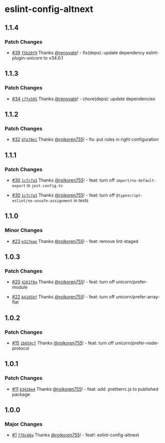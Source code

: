 # eslint-config-altnext

## 1.1.4

### Patch Changes

- [#39](https://github.com/AltNext/eslint-config-altnext/pull/39) [`f5b20f9`](https://github.com/AltNext/eslint-config-altnext/commit/f5b20f9d50df182d8ca6a1fffeb2b5b991bc943e) Thanks [@renovate](https://github.com/apps/renovate)! - fix(deps): update dependency eslint-plugin-unicorn to v34.0.1

## 1.1.3

### Patch Changes

- [#34](https://github.com/AltNext/eslint-config-altnext/pull/34) [`c7fe505`](https://github.com/AltNext/eslint-config-altnext/commit/c7fe505e2b6046acad4ca58b821a82d160f9969a) Thanks [@renovate](https://github.com/apps/renovate)! - chore(deps): update dependencies

## 1.1.2

### Patch Changes

- [#32](https://github.com/AltNext/eslint-config-altnext/pull/32) [`dfa78e1`](https://github.com/AltNext/eslint-config-altnext/commit/dfa78e1e09a9aaff3f20bb491c4c257c7c981dc0) Thanks [@roikoren755](https://github.com/roikoren755)! - fix: put rules in right configuration

## 1.1.1

### Patch Changes

- [#30](https://github.com/AltNext/eslint-config-altnext/pull/30) [`1cfc7a3`](https://github.com/AltNext/eslint-config-altnext/commit/1cfc7a30e5b57778970ca5b29c7daef23bcfc05a) Thanks [@roikoren755](https://github.com/roikoren755)! - feat: turn off `import/no-default-export` in `jest.config.ts`

* [#30](https://github.com/AltNext/eslint-config-altnext/pull/30) [`1cfc7a3`](https://github.com/AltNext/eslint-config-altnext/commit/1cfc7a30e5b57778970ca5b29c7daef23bcfc05a) Thanks [@roikoren755](https://github.com/roikoren755)! - feat: turn off `@typescript-eslint/no-unsafe-assignment` in tests

## 1.1.0

### Minor Changes

- [#23](https://github.com/AltNext/eslint-config-altnext/pull/23) [`e317eae`](https://github.com/AltNext/eslint-config-altnext/commit/e317eaeff0126b809f68e64000ae8c41745ddf4b) Thanks [@roikoren755](https://github.com/roikoren755)! - feat: remove lint-staged

## 1.0.3

### Patch Changes

- [#20](https://github.com/AltNext/eslint-config-altnext/pull/20) [`4261f0a`](https://github.com/AltNext/eslint-config-altnext/commit/4261f0a1b7a9249cf92e4bd900fd5afcbfd805b8) Thanks [@roikoren755](https://github.com/roikoren755)! - feat: turn off unicorn/prefer-module

* [#22](https://github.com/AltNext/eslint-config-altnext/pull/22) [`64165bf`](https://github.com/AltNext/eslint-config-altnext/commit/64165bf34b316e69f57c468ee21aa666eb7ee71f) Thanks [@roikoren755](https://github.com/roikoren755)! - feat: turn off unicorn/prefer-array-flat

## 1.0.2

### Patch Changes

- [#15](https://github.com/AltNext/eslint-config-altnext/pull/15) [`1b659cf`](https://github.com/AltNext/eslint-config-altnext/commit/1b659cf82951d9dc0d516db49b9496b84d611196) Thanks [@roikoren755](https://github.com/roikoren755)! - feat: turn off unicorn/prefer-node-protocol

## 1.0.1

### Patch Changes

- [#11](https://github.com/AltNext/eslint-config-altnext/pull/11) [`b3426e4`](https://github.com/AltNext/eslint-config-altnext/commit/b3426e48b76bb7d45f5adbe18a02b664a559eb06) Thanks [@roikoren755](https://github.com/roikoren755)! - feat: add .prettierrc.js to published package

## 1.0.0

### Major Changes

- [#1](https://github.com/AltNext/eslint-config-altnext/pull/1) [`779c60a`](https://github.com/AltNext/eslint-config-altnext/commit/779c60a5061d9247c05b1214d427f321d581e945) Thanks [@roikoren755](https://github.com/roikoren755)! - feat!: eslint-config-altnext
